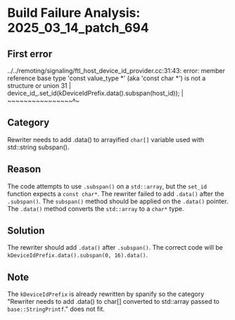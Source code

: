 # Build Failure Analysis: 2025_03_14_patch_694

## First error

../../remoting/signaling/ftl_host_device_id_provider.cc:31:43: error: member reference base type 'const value_type *' (aka 'const char *') is not a structure or union
   31 |   device_id_.set_id(kDeviceIdPrefix.data().subspan(host_id));
      |                     ~~~~~~~~~~~~~~~~~~~~~~^~~~~~~~

## Category
Rewriter needs to add .data() to arrayified `char[]` variable used with std::string subspan().

## Reason
The code attempts to use `.subspan()` on a `std::array`, but the `set_id` function expects a `const char*`. The rewriter failed to add `.data()` after the `.subspan()`. The `subspan()` method should be applied on the `.data()` pointer. The `.data()` method converts the `std::array` to a `char*` type.

## Solution
The rewriter should add `.data()` after `.subspan()`. The correct code will be `kDeviceIdPrefix.data().subspan(0, 16).data()`.

## Note
The `kDeviceIdPrefix` is already rewritten by spanify so the category "Rewriter needs to add .data() to char[] converted to std::array passed to `base::StringPrintf`." does not fit.